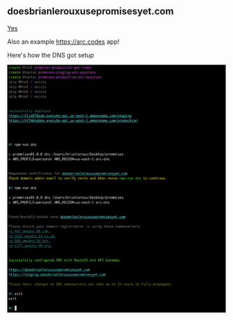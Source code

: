 ## doesbrianlerouxusepromisesyet.com

[Yes](https://youtu.be/yN7sYL974NY?t=3814)

Also an example https://arc.codes app!

Here's how the DNS got setup

<img src=https://raw.githubusercontent.com/brianleroux/doesbrianlerouxusepromisesyet.com/master/screen.png>
